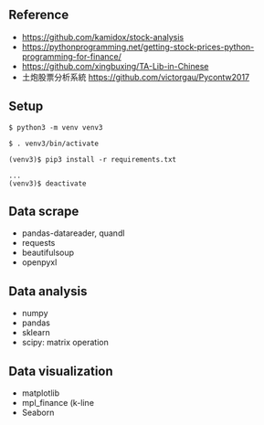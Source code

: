 ## Reference
- https://github.com/kamidox/stock-analysis
- https://pythonprogramming.net/getting-stock-prices-python-programming-for-finance/
- https://github.com/xingbuxing/TA-Lib-in-Chinese
- 土炮股票分析系統 https://github.com/victorgau/Pycontw2017


## Setup
```
$ python3 -m venv venv3

$ . venv3/bin/activate

(venv3)$ pip3 install -r requirements.txt

...
(venv3)$ deactivate
```


## Data scrape
- pandas-datareader, quandl
- requests
- beautifulsoup
- openpyxl

## Data analysis
- numpy
- pandas
- sklearn
- scipy: matrix operation


## Data visualization
- matplotlib
- mpl_finance (k-line
- Seaborn


